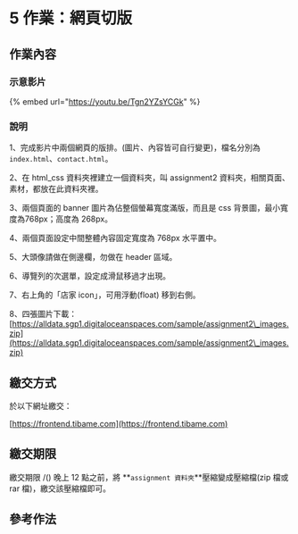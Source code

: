 # 5 作業：網頁切版

## 作業內容

### 示意影片

{% embed url="https://youtu.be/Tgn2YZsYCGk" %}

### 說明

1、完成影片中兩個網頁的版排。(圖片、內容皆可自行變更)，檔名分別為 `index.html`、`contact.html`。

2、在 html\_css 資料夾裡建立一個資料夾，叫 assignment2 資料夾，相關頁面、素材，都放在此資料夾裡。

3、兩個頁面的 banner 圖片為佔整個螢幕寬度滿版，而且是 css 背景圖，最小寬度為768px；高度為 268px。

4、兩個頁面設定中間整體內容固定寬度為 768px 水平置中。

5、大頭像請做在側邊欄，勿做在 header 區域。

6、導覽列的次選單，設定成滑鼠移過才出現。

7、右上角的「店家 icon」，可用浮動(float) 移到右側。

8、四張圖片下載：[https://alldata.sgp1.digitaloceanspaces.com/sample/assignment2\_images.zip](https://alldata.sgp1.digitaloceanspaces.com/sample/assignment2\_images.zip)



## 繳交方式

於以下網址繳交：

[https://frontend.tibame.com](https://frontend.tibame.com)



## 繳交期限

繳交期限 /() 晚上 12 點之前，將 **`assignment 資料夾`**壓縮變成壓縮檔(zip 檔或 rar 檔)，繳交該壓縮檔即可。



## 參考作法

